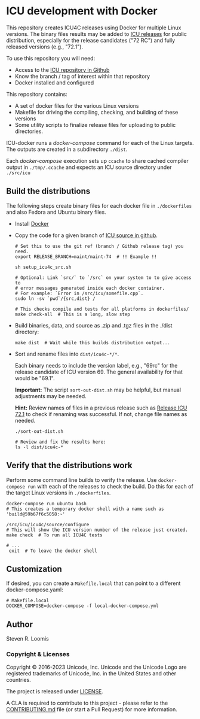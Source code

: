 # ICU development with Docker

This repository creates ICU4C releases using Docker for multiple Linux versions. The binary files results may be added to [ICU releases](https://github.com/unicode-org/icu/releases) for public distribution, especially for the release candidates ("72 RC") and fully released versions (e.g., "72.1").

To use this repository you will need:

* Access to the [ICU repository in Github](https://www.github.com/unicode-org/icu)
* Know the branch / tag of interest within that repository
* Docker installed and configured

This repository contains:
* A set of docker files for the various Linux versions
* Makefile for driving the compiling, checking, and building of these versions
* Some utility scripts to finalize release files for uploading to public directories.

ICU-docker runs a *docker-compose* command for each of the Linux targets. The outputs are created in a subdirectory `./dist`.

Each *docker-compose* execution sets up `ccache` to share cached compiler output in `./tmp/.ccache` and expects an ICU source directory under `./src/icu`

## Build the distributions

The following steps create binary files for each docker file in `./dockerfiles` and also Fedora and Ubuntu binary files.

- Install [Docker](http://docker.io)
- Copy the code for a given branch of [ICU source in github](https://github.com/unicode-org/icu).

  ```
  # Set this to use the git ref (branch / Github release tag) you need.
  export RELEASE_BRANCH=maint/maint-74  # !! Example !!

  sh setup_icu4c_src.sh

  # Optional: Link `src/` to `/src` on your system to to give access to
  # error messages generated inside each docker container.
  # For example: `Error in /src/icu/somefile.cpp`.
  sudo ln -sv `pwd`/{src,dist} /
  
  # This checks compile and tests for all platforms in dockerfiles/
  make check-all  # This is a long, slow step
  ```
- Build binaries, data, and source as .zip and .tgz files in the ./dist
  directory:

  ```
  make dist  # Wait while this builds distribution output... 
  ```

- Sort and rename files into `dist/icu4c-*/*`.

  Each binary needs to include the version label, e.g., "69rc" for the release candidate of ICU version 69. The general availability for that would be "69.1".

  **Important:** The script `sort-out-dist.sh` may be helpful, but
  manual adjustments may be needed.

  **Hint:** Review names of files in a previous release such as [Release ICU 72.1](https://github.com/unicode-org/icu/releases/tag/release-72-1) to check if renaming was successful. If not, change file names as needed.

  ```
  ./sort-out-dist.sh

  # Review and fix the results here:
  ls -l dist/icu4c-*
  ```
  
## Verify that the distributions work

Perform some command line builds to verify the release. Use `docker-compose run` with each of the releases to check the build. Do this for each of the target Linux versions in `./dockerfiles`.
  ```
  docker-compose run ubuntu bash
  # This creates a temporary docker shell with a name such as 'build@59b67f6c5058:~'
  
  /src/icu/icu4c/source/configure
  # This will show the ICU version number of the release just created.
  make check  # To run all ICU4C tests

  # ...
   exit  # To leave the docker shell
  ```

## Customization

If desired, you can create a `Makefile.local` that can point to a different
docker-compose.yaml:

```
# Makefile.local
DOCKER_COMPOSE=docker-compose -f local-docker-compose.yml
```

## Author

Steven R. Loomis

### Copyright & Licenses

Copyright © 2016-2023 Unicode, Inc. Unicode and the Unicode Logo are registered trademarks of Unicode, Inc. in the United States and other countries.

The project is released under [LICENSE](./LICENSE).

A CLA is required to contribute to this project - please refer to the [CONTRIBUTING.md](https://github.com/unicode-org/.github/blob/main/.github/CONTRIBUTING.md) file (or start a Pull Request) for more information.
